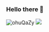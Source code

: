 ### Hello there 👋

<!--
**jekihcrp/jekihcrp** is a ✨ _special_ ✨ repository because its `README.md` (this file) appears on your GitHub profile.

Here are some ideas to get you started:

- 🔭 I’m currently working on ...
- 🌱 I’m currently learning ...
- 👯 I’m looking to collaborate on ...
- 🤔 I’m looking for help with ...
- 💬 Ask me about ...
- 📫 How to reach me: ...
- 😄 Pronouns: ...
- ⚡ Fun fact: ...
-->
![ohuQaZy](https://user-images.githubusercontent.com/69464963/140838611-724fd21b-1639-4693-a4d9-60d80bdc5627.png)
![](https://komarev.com/ghpvc/?username=jekihcrp&label=PROFILE+VIEWS)

